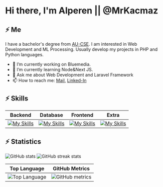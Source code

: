 
# Hi there, I'm Alperen || @MrKacmaz

## ⚡ Me

I have a bachelor's degree from [AU-CSE](https://cse.akdeniz.edu.tr). I am interested in Web Development and ML Processing. Usually develop my projects in PHP and Python languages. 

  - 🔭 I’m currently working on Bluemedia.
  - 🌱 I’m currently learning Node&Next JS.
  - 💬 Ask me about Web Development and Laravel Framework
  - 📫 How to reach me: [Mail](mailto:alperen703.akm@gmail.com), [Linked-In](https://www.linkedin.com/in/alperen-kacmaz-2202/)



## ⚡ Skills
| Backend | Database | Frontend | Extra |
|:-----:|:-----:|:-----:|:-----:|
| [![My Skills](https://skillicons.dev/icons?i=laravel,php,express,java,python)](https://skillicons.dev) | [![My Skills](https://skillicons.dev/icons?i=mysql,mongo,firebase,postgres,rabbitmq)](https://skillicons.dev)| [![My Skills](https://skillicons.dev/icons?i=vite,webpack,nextjs,tailwind,bootstrap,jquery)](https://skillicons.dev) | [![My Skills](https://skillicons.dev/icons?i=androidstudio,nginx,arduino,matlab,postman)](https://skillicons.dev) |

## ⚡ Statistics
![GitHub stats](https://github-readme-stats.vercel.app/api?username=MrKacmaz&show_icons=true&theme=radical)  ![GitHub streak stats](https://github-readme-streak-stats.herokuapp.com/?user=mrkacmaz&theme=highcontrast)

| Top Language | GitHub Metrics |
|:-----:|:-----:|
| ![Top Language](https://github-readme-stats.vercel.app/api/top-langs/?username=MrKacmaz&theme=radical&title_color=BCBCBC&text_color=fff) | ![GitHub metrics](https://metrics.lecoq.io/MrKacmaz) |

